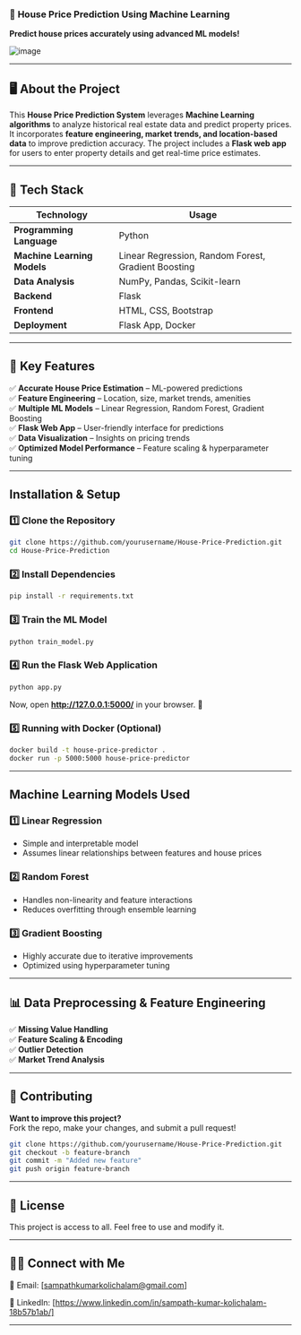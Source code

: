 ### 🏡 **House Price Prediction Using Machine Learning**  
 **Predict house prices accurately using advanced ML models!**

![image](https://github.com/user-attachments/assets/137966e9-f904-4db3-a2c9-ec1d68efb6d4)

---

## 🖥️ **About the Project**  
This **House Price Prediction System** leverages **Machine Learning algorithms** to analyze historical real estate data and predict property prices. It incorporates **feature engineering, market trends, and location-based data** to improve prediction accuracy. The project includes a **Flask web app** for users to enter property details and get real-time price estimates.

---

## 🚀 **Tech Stack**
| Technology  | Usage |
|------------|--------------------------------|
| **Programming Language** | Python |
| **Machine Learning Models** | Linear Regression, Random Forest, Gradient Boosting |
| **Data Analysis** | NumPy, Pandas, Scikit-learn |
| **Backend** | Flask |
| **Frontend** | HTML, CSS, Bootstrap |
| **Deployment** | Flask App, Docker |

---

## 🎯 **Key Features**
✅ **Accurate House Price Estimation** – ML-powered predictions  
✅ **Feature Engineering** – Location, size, market trends, amenities  
✅ **Multiple ML Models** – Linear Regression, Random Forest, Gradient Boosting  
✅ **Flask Web App** – User-friendly interface for predictions  
✅ **Data Visualization** – Insights on pricing trends  
✅ **Optimized Model Performance** – Feature scaling & hyperparameter tuning  

---

## **Installation & Setup**
### **1️⃣ Clone the Repository**
```sh
git clone https://github.com/yourusername/House-Price-Prediction.git
cd House-Price-Prediction
```

### **2️⃣ Install Dependencies**
```sh
pip install -r requirements.txt
```

### **3️⃣ Train the ML Model**
```sh
python train_model.py
```

### **4️⃣ Run the Flask Web Application**
```sh
python app.py
```
Now, open **http://127.0.0.1:5000/** in your browser. 🚀

### **5️⃣ Running with Docker (Optional)**
```sh
docker build -t house-price-predictor .
docker run -p 5000:5000 house-price-predictor
```

---


## **Machine Learning Models Used**
### **1️⃣ Linear Regression**
- Simple and interpretable model  
- Assumes linear relationships between features and house prices  

### **2️⃣ Random Forest**
- Handles non-linearity and feature interactions  
- Reduces overfitting through ensemble learning  

### **3️⃣ Gradient Boosting**
- Highly accurate due to iterative improvements  
- Optimized using hyperparameter tuning  

---

## 📊 **Data Preprocessing & Feature Engineering**
✅ **Missing Value Handling**  
✅ **Feature Scaling & Encoding**  
✅ **Outlier Detection**  
✅ **Market Trend Analysis**  

---

## 🤝 **Contributing**
**Want to improve this project?**  
Fork the repo, make your changes, and submit a pull request!  

```sh
git clone https://github.com/yourusername/House-Price-Prediction.git
git checkout -b feature-branch
git commit -m "Added new feature"
git push origin feature-branch
```

---

## 📜 **License**
This project is access to all. Feel free to use and modify it.  

---

## 👨‍💻 **Connect with Me**
📧 Email: [sampathkumarkolichalam@gmail.com]  

🔗 LinkedIn: [https://www.linkedin.com/in/sampath-kumar-kolichalam-18b57b1ab/]

---

